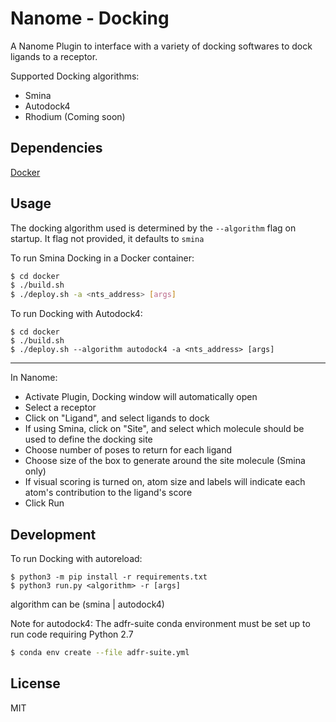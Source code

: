 # Nanome - Docking

A Nanome Plugin to interface with a variety of docking softwares to dock ligands to a receptor.

Supported Docking algorithms:
- Smina
- Autodock4
- Rhodium (Coming soon)

## Dependencies

[Docker](https://docs.docker.com/get-docker/)

## Usage
The docking algorithm used is determined by the `--algorithm` flag on startup. It flag not provided, it defaults to `smina`

To run Smina Docking in a Docker container:

```sh
$ cd docker
$ ./build.sh
$ ./deploy.sh -a <nts_address> [args]
```

To run Docking with Autodock4:
```
$ cd docker
$ ./build.sh
$ ./deploy.sh --algorithm autodock4 -a <nts_address> [args]
```
---

In Nanome:

- Activate Plugin, Docking window will automatically open
- Select a receptor
- Click on "Ligand", and select ligands to dock
- If using Smina, click on "Site", and select which molecule should be used to define the docking site
- Choose number of poses to return for each ligand
- Choose size of the box to generate around the site molecule (Smina only)
- If visual scoring is turned on, atom size and labels will indicate each atom's contribution to the ligand's score
- Click Run

## Development

To run Docking with autoreload:
```
$ python3 -m pip install -r requirements.txt
$ python3 run.py <algorithm> -r [args]
```
algorithm can be (smina | autodock4)

Note for autodock4: The adfr-suite conda environment must be set up to run code requiring Python 2.7
```sh
$ conda env create --file adfr-suite.yml
```

## License

MIT
